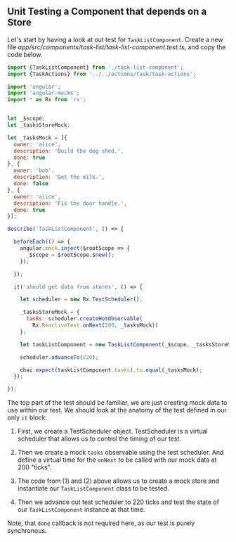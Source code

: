 ## Unit Testing a Component that depends on a Store

Let's start by having a look at out test for `TaskListComponent`. Create a new file *app/src/components/task-list/task-list-component.test.ts*, and copy the code below.

```javascript
import {TaskListComponent} from './task-list-component';
import {TaskActions} from '../../actions/task/task-actions';

import 'angular';
import 'angular-mocks';
import * as Rx from 'rx';


let _$scope;
let _tasksStoreMock;

let _tasksMock = [{
  owner: 'alice',
  description: 'Build the dog shed.',
  done: true
}, {
  owner: 'bob',
  description: 'Get the milk.',
  done: false
}, {
  owner: 'alice',
  description: 'Fix the door handle.',
  done: true
}];

describe('TaskListComponent', () => {

  beforeEach(() => {
    angular.mock.inject($rootScope => {
      _$scope = $rootScope.$new();
    });

  });

  it('should get data from stores', () => {

    let scheduler = new Rx.TestScheduler();

    _tasksStoreMock = {
      tasks: scheduler.createHotObservable(
        Rx.ReactiveTest.onNext(200, _tasksMock))
    };

    let taskListComponent = new TaskListComponent(_$scope, _tasksStoreMock);

    scheduler.advanceTo(220);

    chai.expect(taskListComponent.tasks).to.equal(_tasksMock);
  });

});
```

The top part of the test should be familiar, we are just creating mock data to use within our test. We should look at the anatomy of the test defined in our only `it` block:

1. First, we create a TestScheduler object. TestScheduler is a virtual scheduler that allows us to control the timing of our test. 

2. Then we create a mock `tasks` observable using the test scheduler. And define a virtual time for the `onNext` to be called with our mock data at 200 "ticks".

3. The code from (1) and (2) above allows us to create a mock store and instantiate our `TaskListComponent` class to be tested.

4. Then we advance out test scheduler to 220 ticks and test the state of our `TaskListComponent` instance at that time.

Note, that `done` callback is not required here, as our test is purely synchronous.
